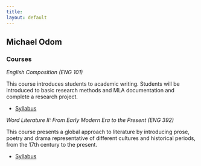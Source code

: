 ```yaml
---
title:
layout: default
---
```


## Michael Odom

### Courses 

*English Composition (ENG 101)*

This course introduces students to academic writing. Students will be introduced to basic research methods and MLA documentation and complete a research project. 
  
* [Syllabus](https://www.bmcc.cuny.edu/wp-content/uploads/ported/syllabi/ENG101.pdf)


*Word Literature II: From Early Modern Era to the Present (ENG 392)*

This course presents a global approach to literature by introducing prose, poetry and drama representative of different cultures and historical periods, from the 17th century to the present.

* [Syllabus](https://www.bmcc.cuny.edu/wp-content/uploads/ported/syllabi/ENG392.pdf)
